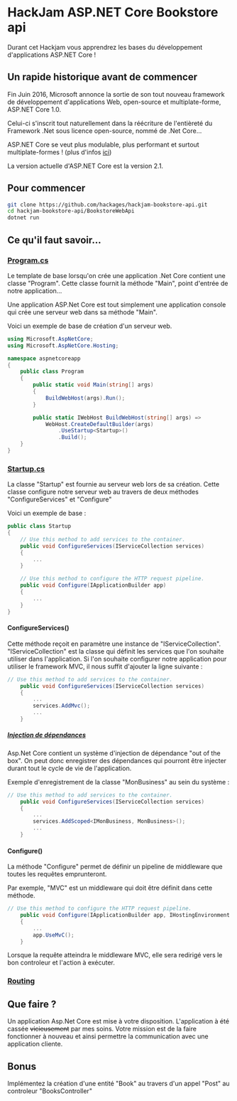 # HackJam ASP.NET Core Bookstore api
Durant cet Hackjam vous apprendrez les bases du développement d'applications ASP.NET Core !

## Un rapide historique avant de commencer
Fin Juin 2016, Microsoft annonce la sortie de son tout nouveau framework de développement d'applications Web, open-source et multiplate-forme, ASP.NET Core 1.0.

Celui-ci s'inscrit tout naturellement dans la réécriture de l'entièreté du Framework .Net sous licence open-source, nommé de .Net Core...

ASP.NET Core se veut plus modulable, plus performant et surtout multiplate-formes ! (plus d'infos [ici](https://docs.microsoft.com/fr-fr/aspnet/core/choose-aspnet-framework))

La version actuelle d'ASP.NET Core est la version 2.1.

## Pour commencer
```Bash
git clone https://github.com/hackages/hackjam-bookstore-api.git
cd hackjam-bookstore-api/BookstoreWebApi
dotnet run
```

## Ce qu'il faut savoir...

### [Program.cs](https://docs.microsoft.com/fr-fr/aspnet/core/fundamentals/?view=aspnetcore-2.0&tabs=aspnetcore2x)
Le template de base lorsqu'on crée une application .Net Core contient une classe "Program".
Cette classe fournit la méthode "Main", point d'entrée de notre application...

Une application ASP.Net Core est tout simplement une application console qui crée une serveur web dans sa méthode "Main".

Voici un exemple de base de création d'un serveur web.

```csharp
using Microsoft.AspNetCore;
using Microsoft.AspNetCore.Hosting;

namespace aspnetcoreapp
{
    public class Program
    {
        public static void Main(string[] args)
        {
            BuildWebHost(args).Run();
        }

        public static IWebHost BuildWebHost(string[] args) =>
            WebHost.CreateDefaultBuilder(args)
                .UseStartup<Startup>()
                .Build();
    }
}
```

### [Startup.cs](https://docs.microsoft.com/fr-fr/aspnet/core/fundamentals/startup?view=aspnetcore-2.0)
La classe "Startup" est fournie au serveur web lors de sa création.
Cette classe configure notre serveur web au travers de deux méthodes "ConfigureServices" et "Configure"

Voici un exemple de base : 
```csharp
public class Startup
{
    // Use this method to add services to the container.
    public void ConfigureServices(IServiceCollection services)
    {
        ...
    }

    // Use this method to configure the HTTP request pipeline.
    public void Configure(IApplicationBuilder app)
    {
        ...
    }
}
```


#### ConfigureServices()
Cette méthode reçoit en paramètre une instance de "IServiceCollection".
"IServiceCollection" est la classe qui définit les services que l'on souhaite utiliser dans l'application.
Si l'on souhaite configurer notre application pour utiliser le framework MVC, il nous suffit d'ajouter la ligne suivante :

```csharp
// Use this method to add services to the container.
    public void ConfigureServices(IServiceCollection services)
    {
        ...
        services.AddMvc();
        ...
    }
```
##### [Injection de dépendances](https://docs.microsoft.com/fr-fr/aspnet/core/fundamentals/dependency-injection?view=aspnetcore-2.0)
Asp.Net Core contient un système d'injection de dépendance "out of the box".
On peut donc enregistrer des dépendances qui pourront être injecter durant tout le cycle de vie de l'application.

Exemple d'enregistrement de la classe "MonBusiness" au sein du système :
```csharp
// Use this method to add services to the container.
    public void ConfigureServices(IServiceCollection services)
    {
        ...
        services.AddScoped<IMonBusiness, MonBusiness>();
        ...
    }
```

#### Configure()
La méthode "Configure" permet de définir un pipeline de middleware que toutes les requêtes emprunteront.

Par exemple, "MVC" est un middleware qui doit être définit dans cette méthode.

```csharp
// Use this method to configure the HTTP request pipeline.
    public void Configure(IApplicationBuilder app, IHostingEnvironment env)
    {
        ...
        app.UseMvC();
    }
```
Lorsque la requête atteindra le middleware MVC, elle sera redirigé vers le bon controleur et l'action à exécuter.

### [Routing](https://docs.microsoft.com/fr-fr/aspnet/core/fundamentals/routing?view=aspnetcore-2.0)


## Que faire ?
Un application Asp.Net Core est mise à votre disposition. L'application à été cassée ~~vicieusement~~ par mes soins.
Votre mission est de la faire fonctionner à nouveau et ainsi permettre la communication avec une application cliente.

## Bonus
Implémentez la création d'une entité "Book" au travers d'un appel "Post" au controleur "BooksController"
